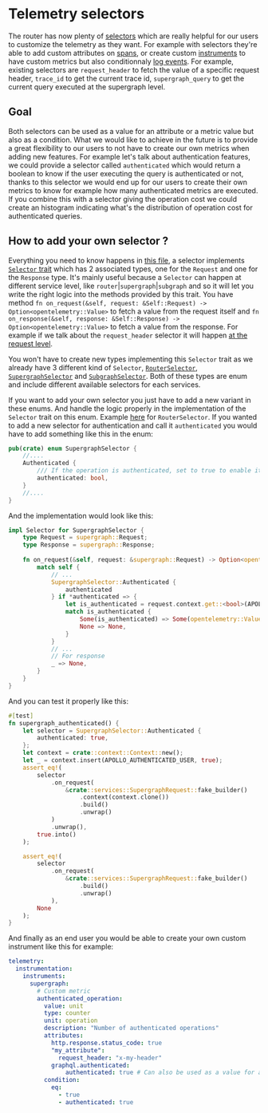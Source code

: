# Telemetry selectors

The router has now plenty of [selectors](https://www.apollographql.com/docs/router/configuration/telemetry/instrumentation/selectors/) which are really helpful for our users to customize the telemetry as they want. For example with selectors they're able to add custom attributes on [spans](https://www.apollographql.com/docs/router/configuration/telemetry/instrumentation/spans), or create custom [instruments](https://www.apollographql.com/docs/router/configuration/telemetry/instrumentation/instruments) to have custom metrics but also conditionnaly [log events](https://www.apollographql.com/docs/router/configuration/telemetry/instrumentation/events/). For example, existing selectors are `request_header` to fetch the value of a specific request header, `trace_id` to get the current trace id, `supergraph_query` to get the current query executed at the supergraph level.

## Goal

Both selectors can be used as a value for an attribute or a metric value but also as a condition. What we would like to achieve in the future is to provide a great flexibility to our users to not have to create our own metrics when adding new features. For example let's talk about authentication features, we could provide a selector called `authenticated` which would return a boolean to know if the user executing the query is authenticated or not, thanks to this selector we would end up for our users to create their own metrics to know for example how many authenticated metrics are executed. If you combine this with a selector giving the operation cost we could create an histogram indicating what's the distribution of operation cost for authenticated queries.

## How to add your own selector ?

Everything you need to know happens in [this file](https://github.com/apollographql/router/blob/dev/apollo-router/src/plugins/telemetry/config_new/selectors.rs), a selector implements [`Selector` trait](https://github.com/apollographql/router/blob/db741ad683508bb05b1da687e53d6ab00962bb18/apollo-router/src/plugins/telemetry/config_new/mod.rs#L35) which has 2 associated types, one for the `Request` and one for the `Response` type. It's mainly useful because a `Selector` can happen at different service level, like `router`|`supergraph`|`subgraph` and so it will let you write the right logic into the methods provided by this trait. You have method `fn on_request(&self, request: &Self::Request) -> Option<opentelemetry::Value>` to fetch a value from the request itself and `fn on_response(&self, response: &Self::Response) -> Option<opentelemetry::Value>` to fetch a value from the response. For example if we talk about the `request_header` selector it will happen [at the request level](https://github.com/apollographql/router/blob/db741ad683508bb05b1da687e53d6ab00962bb18/apollo-router/src/plugins/telemetry/config_new/selectors.rs#L482).

You won't have to create new types implementing this `Selector` trait as we already have 3 different kind of `Selector`, [`RouterSelector`](https://github.com/apollographql/router/blob/db741ad683508bb05b1da687e53d6ab00962bb18/apollo-router/src/plugins/telemetry/config_new/selectors.rs#L76), [`SupergraphSelector`](https://github.com/apollographql/router/blob/db741ad683508bb05b1da687e53d6ab00962bb18/apollo-router/src/plugins/telemetry/config_new/selectors.rs#L161) and [`SubgraphSelector`](https://github.com/apollographql/router/blob/db741ad683508bb05b1da687e53d6ab00962bb18/apollo-router/src/plugins/telemetry/config_new/selectors.rs#L276). Both of these types are enum and include different available selectors for each services.

If you want to add your own selector you just have to add a new variant in these enums. And handle the logic properly in the implementation of the `Selector` trait on this enum. Example [here](https://github.com/apollographql/router/blob/db741ad683508bb05b1da687e53d6ab00962bb18/apollo-router/src/plugins/telemetry/config_new/selectors.rs#L473) for `RouterSelector`. If you wanted to add a new selector for authentication and call it `authenticated` you would have to add something like this in the enum:

```rust
pub(crate) enum SupergraphSelector {
    //....
    Authenticated {
        /// If the operation is authenticated, set to true to enable it
        authenticated: bool,
    }
    //....
}
```

And the implementation would look like this:

```rust
impl Selector for SupergraphSelector {
    type Request = supergraph::Request;
    type Response = supergraph::Response;
    
    fn on_request(&self, request: &supergraph::Request) -> Option<opentelemetry::Value> {
        match self {
            // ...
            SupergraphSelector::Authenticated {
                authenticated
            } if *authenticated => {
                let is_authenticated = request.context.get::<bool>(APOLLO_AUTHENTICATED_USER).ok().flatten();
                match is_authenticated {
                    Some(is_authenticated) => Some(opentelemetry::Value::Bool(is_authenticated)),
                    None => None,
                }
            }
            // ...
            // For response
            _ => None,
        }
    }
}
```
    
And you can test it properly like this:

```rust
#[test]
fn supergraph_authenticated() {
    let selector = SupergraphSelector::Authenticated {
        authenticated: true,
    };
    let context = crate::context::Context::new();
    let _ = context.insert(APOLLO_AUTHENTICATED_USER, true);
    assert_eq!(
        selector
            .on_request(
                &crate::services::SupergraphRequest::fake_builder()
                    .context(context.clone())
                    .build()
                    .unwrap()
            )
            .unwrap(),
        true.into()
    );

    assert_eq!(
        selector
            .on_request(
                &crate::services::SupergraphRequest::fake_builder()
                    .build()
                    .unwrap()
            ),
        None
    );
}
```

And finally as an end user you would be able to create your own custom instrument like this for example:

```yaml title="router.yaml"
telemetry:
  instrumentation:
    instruments:
      supergraph:
        # Custom metric 
        authenticated_operation: 
          value: unit
          type: counter
          unit: operation
          description: "Number of authenticated operations"
          attributes:
            http.response.status_code: true
            "my_attribute":
              request_header: "x-my-header"
            graphql.authenticated:
                authenticated: true # Can also be used as a value for an attribute
          condition:
            eq:
              - true
              - authenticated: true
```